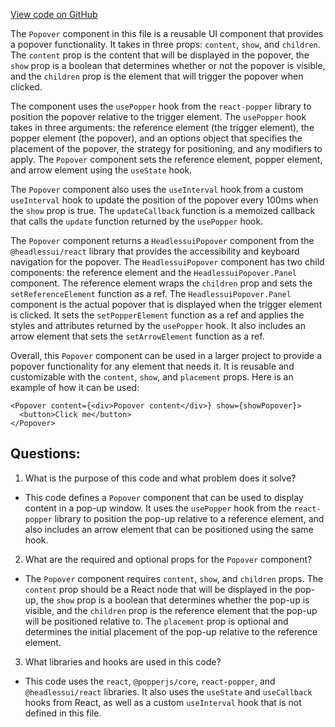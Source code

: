[View code on GitHub](zoo-labs/zoo/blob/master/core/src/components/Popover/index.tsx)

The `Popover` component in this file is a reusable UI component that provides a popover functionality. It takes in three props: `content`, `show`, and `children`. The `content` prop is the content that will be displayed in the popover, the `show` prop is a boolean that determines whether or not the popover is visible, and the `children` prop is the element that will trigger the popover when clicked.

The component uses the `usePopper` hook from the `react-popper` library to position the popover relative to the trigger element. The `usePopper` hook takes in three arguments: the reference element (the trigger element), the popper element (the popover), and an options object that specifies the placement of the popover, the strategy for positioning, and any modifiers to apply. The `Popover` component sets the reference element, popper element, and arrow element using the `useState` hook.

The `Popover` component also uses the `useInterval` hook from a custom `useInterval` hook to update the position of the popover every 100ms when the `show` prop is true. The `updateCallback` function is a memoized callback that calls the `update` function returned by the `usePopper` hook.

The `Popover` component returns a `HeadlessuiPopover` component from the `@headlessui/react` library that provides the accessibility and keyboard navigation for the popover. The `HeadlessuiPopover` component has two child components: the reference element and the `HeadlessuiPopover.Panel` component. The reference element wraps the `children` prop and sets the `setReferenceElement` function as a ref. The `HeadlessuiPopover.Panel` component is the actual popover that is displayed when the trigger element is clicked. It sets the `setPopperElement` function as a ref and applies the styles and attributes returned by the `usePopper` hook. It also includes an arrow element that sets the `setArrowElement` function as a ref.

Overall, this `Popover` component can be used in a larger project to provide a popover functionality for any element that needs it. It is reusable and customizable with the `content`, `show`, and `placement` props. Here is an example of how it can be used:

```
<Popover content={<div>Popover content</div>} show={showPopover}>
  <button>Click me</button>
</Popover>
```
## Questions: 
 1. What is the purpose of this code and what problem does it solve?
- This code defines a `Popover` component that can be used to display content in a pop-up window. It uses the `usePopper` hook from the `react-popper` library to position the pop-up relative to a reference element, and also includes an arrow element that can be positioned using the same hook.

2. What are the required and optional props for the `Popover` component?
- The `Popover` component requires `content`, `show`, and `children` props. The `content` prop should be a React node that will be displayed in the pop-up, the `show` prop is a boolean that determines whether the pop-up is visible, and the `children` prop is the reference element that the pop-up will be positioned relative to. The `placement` prop is optional and determines the initial placement of the pop-up relative to the reference element.

3. What libraries and hooks are used in this code?
- This code uses the `react`, `@popperjs/core`, `react-popper`, and `@headlessui/react` libraries. It also uses the `useState` and `useCallback` hooks from React, as well as a custom `useInterval` hook that is not defined in this file.